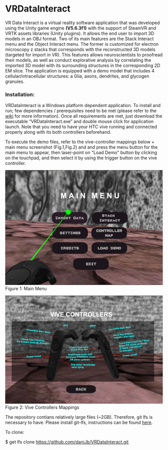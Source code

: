 # VRDataInteract

VR Data Interact is a virtual reality software application that was developed using the Unity game engine **(V5.6.3f1)** with the support of SteamVR and VRTK assets libraries (Unity plugins). It allows the end user to import 3D models in an OBJ format. Two of its main features are the Stack Interact menu and the Object Interact menu. The former is customized for electron microscopy z stacks that corresponds with the reconstructed 3D models (targeted for import in VR). This features allows neuroscientists to proofread their models, as well as conduct explorative analysis by correlating the imported 3D model with its surrounding structures in the corresponding 2D EM slice.
The application is equipped with a demo model that includes 4 cellular/intracellular structures: a Glia, axons, dendrites, and glycogen granules.

### Installation:
VRDataInteract is a Windows platform dependent application. To install and run; few dependencies / prerequisites need to be met (please refer to the [wiki](https://github.com/daniJb/VRDataInteract/wiki) for more information). Once all requirements are met, just download the executable “VRDataInteract.exe” and double mouse click for application launch. Note that you need to have your HTC vive running and connected properly along with its both controllers beforehand.

To execute the demo files, refer to the vive-controller mappings below + main menu screenshot (Fig.1,Fig.2) and and press the menu button for the main menu to appear, then laser-point on "Load Demo" button by clicking on the touchpad, and then select it by using the trigger button on the vive controller.

![Figure 1: Main Menu](VRDataInteract_stackSP.JPG )
Figure 1: Main Menu

![Figure 2: Vive Controllers Mappings](vive_controllers.png)
Figure 2: Vive Controllers Mappings


The repository contians relatively large files (~2GB). Therefore, git lfs is necessary to have. Please install git-lfs, instructions can be found [here](https://git-lfs.github.com/). 

To clone:

$ get lfs clone https://github.com/daniJb/VRDataInteract.git
